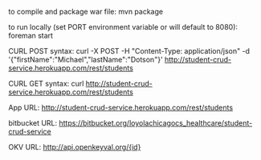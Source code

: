 to compile and package war file:
mvn package

to run locally (set PORT environment variable or will default to 8080):
foreman start

CURL POST syntax:
curl -X POST -H "Content-Type: application/json" -d '{"firstName":"Michael","lastName":"Dotson"}' http://student-crud-service.herokuapp.com/rest/students

CURL GET syntax:
curl http://student-crud-service.herokuapp.com/rest/students

App URL:
http://student-crud-service.herokuapp.com/rest/students

bitbucket URL:
https://bitbucket.org/loyolachicagocs_healthcare/student-crud-service

OKV URL:
http://api.openkeyval.org/{id}

